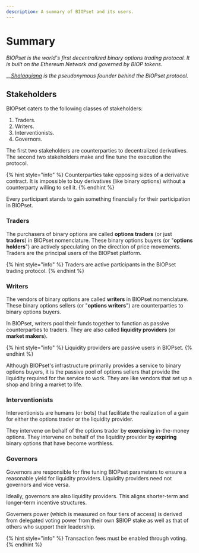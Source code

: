 ```yaml
---
description: A summary of BIOPset and its users.
---
```


# Summary

_BIOPset is the world's first decentralized binary options trading protocol. It is built on the Ethereum Network and governed by BIOP tokens._

\_\_[_Shalaquiana_](https://twitter.com/shalaquiana) _is the pseudonymous founder behind the BIOPset protocol._

## Stakeholders

BIOPset caters to the following classes of stakeholders:

1. Traders.
2. Writers.
3. Interventionists.
4. Governors.

The first two stakeholders are counterparties to decentralized derivatives. The second two stakeholders make and fine tune the execution the protocol.

{% hint style="info" %}
Counterparties take opposing sides of a derivative contract. It is impossible to buy derivatives \(like binary options\) without a counterparty willing to sell it.
{% endhint %}

Every participant stands to gain something financially for their participation in BIOPset.

### Traders

The purchasers of binary options are called **options traders** \(or just **traders**\) in BIOPset nomenclature. These binary options buyers \(or "**options holders**"\) are actively speculating on the direction of price movements. Traders are the principal users of the BIOPset platform.

{% hint style="info" %}
Traders are active participants in the BIOPset trading protocol.
{% endhint %}

### Writers

The vendors of binary options are called **writers** in BIOPset nomenclature. These binary options sellers \(or "**options writers**"\) are counterparties to binary options buyers. 

In BIOPset, writers pool their funds together to function as passive counterparties to traders. They are also called **liquidity providers** \(or **market makers**\).

{% hint style="info" %}
Liquidity providers are passive users in BIOPset.
{% endhint %}

Although BIOPset's infrastructure primarily provides a service to binary options buyers, it is the passive pool of options sellers that provide the liquidity required for the service to work.  They are like vendors that set up a shop and bring a market to life.

### Interventionists

Interventionists are humans \(or bots\) that facilitate the realization of a gain for either the options trader or the liquidity provider.

They intervene on behalf of the options trader by **exercising** in-the-money options. They intervene on behalf of the liquidity provider by **expiring** binary options that have become worthless.

### Governors

Governors are responsible for fine tuning BIOPset parameters to ensure a reasonable yield for liquidity providers. Liquidity providers need not governors and vice versa. 

Ideally, governors are also liquidity providers. This aligns shorter-term and longer-term incentive structures.

Governers power (which is measured on four tiers of access) is derived from delegated voting power from their own $BIOP stake as well as that of others who support their leadership.

{% hint style="info" %}
Transaction fees must be enabled through voting.
{% endhint %}

